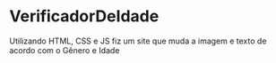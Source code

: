 # VerificadorDeIdade
 Utilizando HTML, CSS e JS fiz um site que muda a imagem e texto de acordo com o Gênero e Idade
